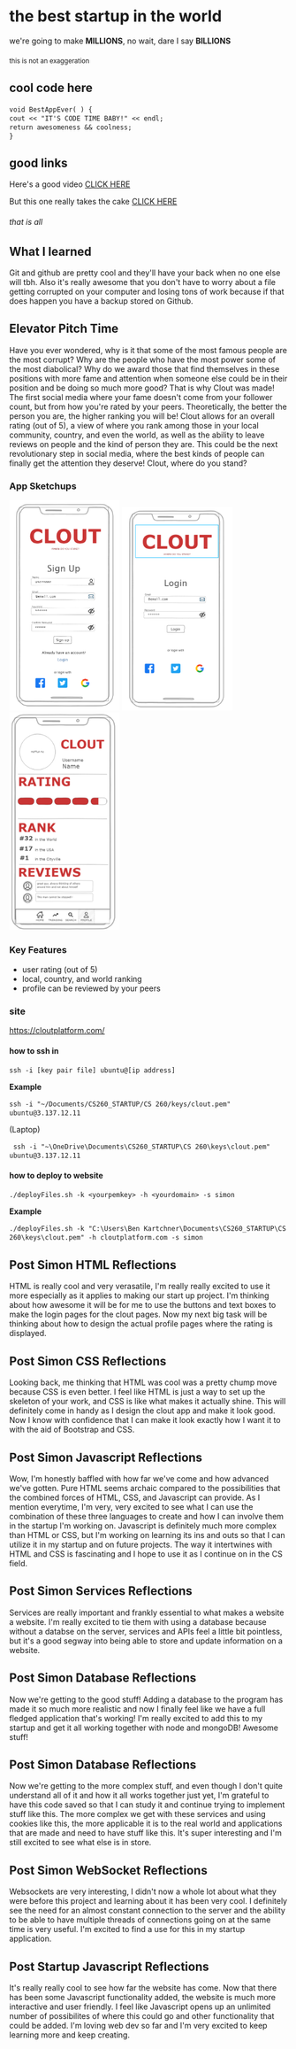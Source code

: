 # the best startup in the world

we're going to make **MILLIONS**, no wait, dare I say **BILLIONS**

<sub> this is not an exaggeration </sub>

## cool code here

```
void BestAppEver( ) {
cout << "IT'S CODE TIME BABY!" << endl;
return awesomeness && coolness;
}
```


## good links

Here's a good video [CLICK HERE](https://www.youtube.com/watch?v=VN91yjyrK7w&list=PL0RtGbFUdvL6W83NPxDMwF5qIpmwYqwFJ&index=11)

But this one really takes the cake [CLICK HERE](https://www.youtube.com/watch?v=FtE6SV_1wu4)

###### that is all


## What I learned

Git and github are pretty cool and they'll have your back when no one else will tbh. Also it's really awesome that you don't have to worry about a file getting corrupted on your computer and losing tons of work because if that does happen you have a backup stored on Github.
## Elevator Pitch Time

Have you ever wondered, why is it that some of the most famous people are the most corrupt? Why are the people who have the most power some of the most diabolical? Why do we award those that find themselves in these positions with more fame and attention when someone else could be in their position and be doing so much more good? That is why Clout was made! The first social media where your fame doesn't come from your follower count, but from how you're rated by your peers. Theoretically, the better the person you are, the higher ranking you will be! Clout allows for an overall rating (out of 5), a view of where you rank among those in your local community, country, and even the world, as well as the ability to leave reviews on people and the kind of person they are. This could be the next revolutionary step in social media, where the best kinds of people can finally get the attention they deserve! Clout, where do you stand?

### App Sketchups
<img src="clout%20signup.png" alt="signup" width="200"/> <img src="clout%20login.png" alt="login" width="200"/> <img src="clout%20profile.png" alt="pf" width="200"/>

### Key Features
* user rating (out of 5)
* local, country, and world ranking
* profile can be reviewed by your peers

### site
https://cloutplatform.com/

#### how to ssh in
```
ssh -i [key pair file] ubuntu@[ip address]
```

**Example**
```
ssh -i "~/Documents/CS260_STARTUP/CS 260/keys/clout.pem" ubuntu@3.137.12.11
```
(Laptop)
```
 ssh -i "~\OneDrive\Documents\CS260_STARTUP\CS 260\keys\clout.pem" ubuntu@3.137.12.11

```

#### how to deploy to website
```
./deployFiles.sh -k <yourpemkey> -h <yourdomain> -s simon
```
**Example**
```
./deployFiles.sh -k "C:\Users\Ben Kartchner\Documents\CS260_STARTUP\CS 260\keys\clout.pem" -h cloutplatform.com -s simon
```

## Post Simon HTML Reflections
HTML is really cool and very verasatile, I'm really really excited to use it more especially as it applies to making our start up project.
I'm thinking about how awesome it will be for me to use the buttons and text boxes to make the login pages for the clout pages. Now my next big task will be thinking about how to design the actual profile pages where the rating is displayed.

## Post Simon CSS Reflections
Looking back, me thinking that HTML was cool was a pretty chump move because CSS is even better. I feel like HTML is just a way to set up the skeleton of your work, and CSS is like what makes it actually shine. This will definitely come in handy as I design the clout app and make it look good. Now I know with confidence that I can make it look exactly how I want it to with the aid of Bootstrap and CSS.

## Post Simon Javascript Reflections
Wow, I'm honestly baffled with how far we've come and how advanced we've gotten. Pure HTML seems archaic compared to the possibilities that the combined forces of HTML, CSS, and Javascript can provide. As I mention everytime, I'm very, very excited to see what I can use the combination of these three languages to create and how I can involve them in the startup I'm working on. Javascript is definitely much more complex than HTML or CSS, but I'm working on learning its ins and outs so that I can utilize it in my startup and on future projects. The way it intertwines with HTML and CSS is fascinating and I hope to use it as I continue on in the CS field.

## Post Simon Services Reflections
Services are really important and frankly essential to what makes a website a website. I'm really excited to tie them with using a database because without a databse on the server, services and APIs feel a little bit pointless, but it's a good segway into being able to store and update information on a website.

## Post Simon Database Reflections
Now we're getting to the good stuff! Adding a database to the program has made it so much more realistic and now I finally feel like we have a full fledged application that's working! I'm really excited to add this to my startup and get it all working together with node and mongoDB! Awesome stuff!

## Post Simon Database Reflections
Now we're getting to the more complex stuff, and even though I don't quite understand all of it and how it all works together just yet, I'm grateful to have this code saved so that I can study it and continue trying to implement stuff like this. The more complex we get with these services and using cookies like this, the more applicable it is to the real world and applications that are made and need to have stuff like this. It's super interesting and I'm still excited to see what else is in store.

## Post Simon WebSocket Reflections
Websockets are very interesting, I didn't now a whole lot about what they were before this project and learning about it has been very cool. I definitely see the need for an almost constant connection to the server and the ability to be able to have multiple threads of connections going on at the same time is very useful. I'm excited to find a use for this in my startup application.

## Post Startup Javascript Reflections
It's really really cool to see how far the website has come. Now that there has been some Javascript functionality added, the website is much more interactive and user friendly. I feel like Javascript opens up an unlimited number of possibilites of where this could go and other functionality that could be added. I'm loving web dev so far and I'm very excited to keep learning more and keep creating.
